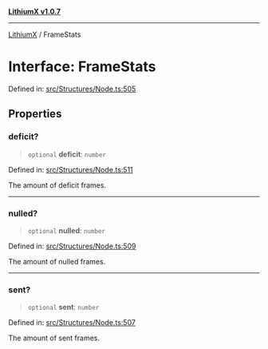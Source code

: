 [**LithiumX v1.0.7**](README.md)

***

[LithiumX](globals.md) / FrameStats

# Interface: FrameStats

Defined in: [src/Structures/Node.ts:505](https://github.com/anantix-network/LithiumX/blob/720bc1bb802e250a8740a01a0f217198cffacb28/src/Structures/Node.ts#L505)

## Properties

### deficit?

> `optional` **deficit**: `number`

Defined in: [src/Structures/Node.ts:511](https://github.com/anantix-network/LithiumX/blob/720bc1bb802e250a8740a01a0f217198cffacb28/src/Structures/Node.ts#L511)

The amount of deficit frames.

***

### nulled?

> `optional` **nulled**: `number`

Defined in: [src/Structures/Node.ts:509](https://github.com/anantix-network/LithiumX/blob/720bc1bb802e250a8740a01a0f217198cffacb28/src/Structures/Node.ts#L509)

The amount of nulled frames.

***

### sent?

> `optional` **sent**: `number`

Defined in: [src/Structures/Node.ts:507](https://github.com/anantix-network/LithiumX/blob/720bc1bb802e250a8740a01a0f217198cffacb28/src/Structures/Node.ts#L507)

The amount of sent frames.
